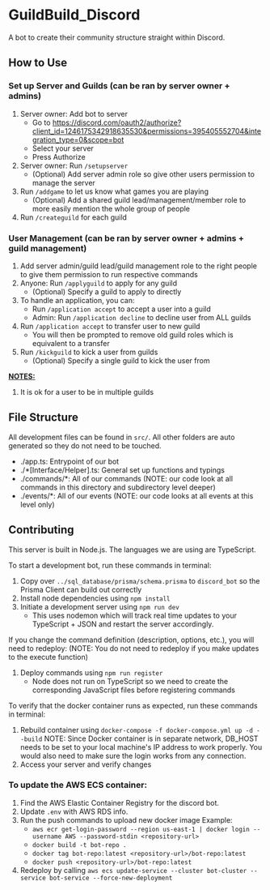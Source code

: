 # GuildBuild_Discord
A bot to create their community structure straight within Discord.

## How to Use
### Set up Server and Guilds (can be ran by server owner + admins)
1. Server owner: Add bot to server
   - Go to https://discord.com/oauth2/authorize?client_id=1246175342918635530&permissions=395405552704&integration_type=0&scope=bot
   - Select your server
   - Press Authorize
2. Server owner: Run ```/setupserver```
   - (Optional) Add server admin role so give other users permission to manage the server
3. Run ```/addgame``` to let us know what games you are playing
   - (Optional) Add a shared guild lead/management/member role to more easily mention the whole group of people
4. Run ```/createguild``` for each guild

### User Management (can be ran by server owner + admins + guild management)
1. Add server admin/guild lead/guild management role to the right people to give them permission to run respective commands
2. Anyone: Run ```/applyguild``` to apply for any guild
   - (Optional) Specify a guild to apply to directly
3. To handle an application, you can:
   - Run ```/application accept``` to accept a user into a guild
   - Admin: Run ```/application decline``` to decline user from ALL guilds
4. Run ```/application accept``` to transfer user to new guild
   - You will then be prompted to remove old guild roles which is equivalent to a transfer
5. Run ```/kickguild``` to kick a user from guilds
   - (Optional) Specify a single guild to kick the user from

**<u>NOTES:</u>**
1. It is ok for a user to be in multiple guilds

## File Structure
All development files can be found in `src/`. All other folders are auto generated so they do not need to be touched.

- ./app.ts: Entrypoint of our bot
- ./*[Interface/Helper].ts: General set up functions and typings
- ./commands/*: All of our commands (NOTE: our code look at all commands in this directory and subdirectory level deeper)
- ./events/*: All of our events (NOTE: our code looks at all events at this level only)

## Contributing
This server is built in Node.js.
The languages we are using are TypeScript.

To start a development bot, run these commands in terminal:
1. Copy over `../sql_database/prisma/schema.prisma` to `discord_bot` so the Prisma Client can build out correctly
2. Install node dependencies using `npm install`
3. Initiate a development server using `npm run dev`
   - This uses nodemon which will track real time updates to your TypeScript + JSON and restart the server accordingly. 

If you change the command definition (description, options, etc.), you will need to redeploy:
(NOTE: You do not need to redeploy if you make updates to the execute function)
1. Deploy commands using `npm run register`
   - Node does not run on TypeScript so we need to create the corresponding JavaScript files before registering commands

To verify that the docker container runs as expected, run these commands in terminal:
1. Rebuild container using `docker-compose -f docker-compose.yml up -d --build`
   NOTE: Since Docker container is in separate network, DB_HOST needs to be set to your local machine's IP address to work properly. You would also need to make sure the login works from any connection.
2. Access your server and verify changes

### To update the AWS ECS container:
1. Find the AWS Elastic Container Registry for the discord bot.
2. Update `.env` with AWS RDS info.
3. Run the push commands to upload new docker image
   Example:
   - `aws ecr get-login-password --region us-east-1 | docker login --username AWS --password-stdin <repository-url>`
   - `docker build -t bot-repo .`
   - `docker tag bot-repo:latest <repository-url>/bot-repo:latest`
   - `docker push <repository-url>/bot-repo:latest`
4. Redeploy by calling `aws ecs update-service --cluster bot-cluster --service bot-service --force-new-deployment`